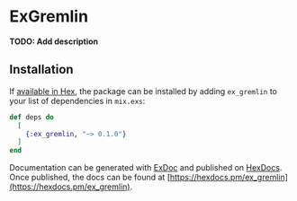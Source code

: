 # ExGremlin

**TODO: Add description**

## Installation

If [available in Hex](https://hex.pm/docs/publish), the package can be installed
by adding `ex_gremlin` to your list of dependencies in `mix.exs`:

```elixir
def deps do
  [
    {:ex_gremlin, "~> 0.1.0"}
  ]
end
```

Documentation can be generated with [ExDoc](https://github.com/elixir-lang/ex_doc)
and published on [HexDocs](https://hexdocs.pm). Once published, the docs can
be found at [https://hexdocs.pm/ex_gremlin](https://hexdocs.pm/ex_gremlin).


